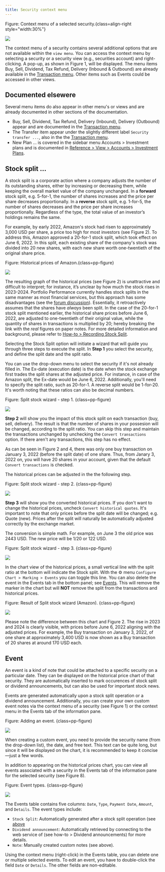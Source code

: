 ```yaml
---
title: Security context menu
---
```


Figure: Context menu of a selected security.{class=align-right style="width:30%"}

![](images/mnu-context.png)

The context menu of a security contains several additional options that are not available within the `view menu`. You can access the context menu by selecting a security or a security view (e.g., securities account) and right-clicking. A pop-up, as shown in Figure 1, will be displayed. The menu items Buy, Sell, Dividend, Tax Refund, Delivery (Inbound & Outbound) are already available in the [Transaction menu](../../transaction/index.md). Other items such as Events could be accessed in other views.

## Documented elsewere

Several menu items do also appear in other menu's or views and are already documented in other sections of the documentation.
- Buy, Sell, Dividend, Tax Refund, Delivery (Inbound), Delivery (Outbound) appear and are documented in the [Transaction menu](../../transaction/index.md).
- The Transfer item appear under the slightly different label `Security transfer ...`, also in the the [Transaction menu](../../transaction/index.md).
- New Plan ... is covered in the sidebar menu Accounts > Investment plans and is documented in [ Reference > View > Accounts > Investment Plans](../../view/accounts/investment-plans.md).


## Stock split ...

A stock split is a corporate action where a company adjusts the number of its outstanding shares, either by increasing or decreasing them, while keeping the overall market value of the company unchanged. In a **forward** stock split, e.g. 5-for-1, the number of shares increases and the price per share decreases proportionally. In a **reverse** stock split, e.g. 1-for-5, the number of shares decreases and the price per share increases proportionally. Regardless of the type, the total value of an investor’s holdings remains the same.

For example, by early 2022, Amazon's stock had risen to approximately 3,000 USD per share, a price too high for most investors (see Figure 2). To address this, Amazon approved a 20-for-1 stock split, which took effect on June 6, 2022. In this split, each existing share of the company's stock was divided into 20 new shares, with each new share worth one-twentieth of the original share price.

Figure: Historical prices of Amazon.{class=pp-figure}

![](images/split-stock-amazon-unadjusted-PP.png)

The resulting graph of the historical prices (see Figure 2) is unattractive and difficult to interpret; for instance, it’s unclear by how much the stock rises in 2023-2024. Portfolio Performance currently handles stock splits in the same manner as most financial services, but this approach has some disadvantages (see the [forum discussion](https://forum.portfolio-performance.info/t/aktiensplit-buchen/11758)). Essentially, it retroactively assumes that the shares have *always* been split. In the case of the 20-for-1 stock split mentioned earlier, the historical share prices before June 6, 2022, are adjusted to one-twentieth of their original value, while the quantity of shares in transactions is multiplied by 20; hereby breaking the link with the *real* figures on paper notes. For more detailed information and background, please refer to [How-to > Recording Stock Split](../../../how-to/recording-stock-split.md).

Selecting the Stock Split option will initiate a wizard that will guide you through three steps to execute the split. In **Step 1** you select the security, and define the split date and the split ratio.

You can use the drop-down menu to select the security if it's not already filled in. The Ex-date (execution date) is the date when the stock exchange first trades the split shares at the adjusted price. For instance, in case of the Amazon split, the Ex-date would be June 6, 2022. Additionally, you'll need to specify the split ratio, such as 20-for-1. A reverse split would be 1-for-20. It's worth noting that these ratios can also be decimal numbers.

Figure: Split stock wizard - step 1. {class=pp-figure}

![](images/split-stock-wizard-step-1.png)

**Step 2** will show you the impact of this stock split on each transaction (buy, sell, delivery). The result is that the number of shares in your possesion will be changed, according to the split ratio. You can skip this step and maintain the transactions unchanged by unchecking the `Convert transactions` option. If there aren't any transactions, this step has no effect.

As can be seen in Figure 2 and 4, there was only one buy transaction on January 3, 2022 (before the split date) of one share. Thus, from Janary 3, 2022 on, you will have 20 shares in your account, given that the default `Convert transactions` is checked.

The historical prices can be adjusted in the the following step.

Figure: Split stock wizard - step 2. {class=pp-figure}

![](images/split-stock-wizard-step-2.png)

**Step 3** will show you the converted historical prices. If you don't want to change the historical prices, uncheck `Convert historical quotes`. It's important to note that only prices before the split date will be changed; e.g. Quote (new). Prices after the split will naturally be automatically adjusted correctly by the exchange market.

The conversion is simple math. For example, on June 3 the old price was 2443 USD. The new price will be 1/20 or 122 USD.

Figure: Split stock wizard - step 3. {class=pp-figure}

![](images/split-stock-wizard-step-3.png)

In the chart view of the historical prices, a small vertical line with the split ratio at the bottom will indicate the Stock split. With the :gear: menu `Configure Chart > Marking > Events` you can toggle this line. You can also delete the event in the Events tab in the bottom panel; see [Events](./all-securities.md#chart-menu). This will remove the marker in the chart but will **NOT** remove the split from the transactions and historical prices.

Figure: Result of Split stock wizard (Amazon). {class=pp-figure}

![](images/split-stock-amazon-adjusted-PP.png)

Please note the difference between this chart and Figure 2. The rise in 2023 and 2024 is clearly visible, with prices before June 6, 2022 aligning with the adjusted prices. For example, the Buy transaction on January 3, 2022, of one share at approximately 3,400 USD is now shown as a Buy transaction of 20 shares at around 170 USD each.

## Event

An event is a kind of note that could be attached to a specific security on a particular date. They can be displayed on the historical price chart of that security. They are automatically inserted to mark occurences of stock split or dividend announcements, but can also be used for important stock news.

Events are generated automatically upon a stock split operation or a dividend announcement. Additionally, you can create your own custom event notes via the context menu of a security (see Figure 1) or the context menu in the Events tab of the information pane.

Figure: Adding an event. {class=pp-figure}

![](images/mnu-context-event-add.png)

When creating a custom event, you need to provide the security name (from the drop-down list), the date, and free text. This text can be quite long, but since it will be displayed on the chart, it is recommended to keep it concise—just a few words.

In addition to appearing on the historical prices chart, you can view all events associated with a security in the Events tab of the information pane for the selected security (see Figure 8).

Figure: Event types. {class=pp-figure}

![](images/mnu-context-event-types.png)

The Events table contains five columns: `Date`, `Type`, `Payment Date`, `Amount`, and `Details`. The event types include:
- `Stock Split`: Automatically generated after a stock split operation (see [above](context-menu.md)
- `Dividend announcement`: Automatically retrieved by connecting to the web service of (see how-to > Dividend announcements) for more details.
- `Note`: Manually created custom notes (see above).

Using the context menu (right-click) in the Events table, you can delete one or multiple selected events. To edit an event, you have to double-click the field `Date` or `Details`. The other fields are non-editable.




